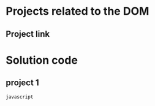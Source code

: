 # Projects related to the DOM
## Project link

# Solution code

## project 1

```
javascript 

```

